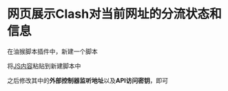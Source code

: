 # 网页展示Clash对当前网址的分流状态和信息
在油猴脚本插件中，新建一个脚本

将[JS内容](https://raw.githubusercontent.com/SyberRabbit/About-Clash/refs/heads/clash-flow-status/My-Tampermonkey.js)粘贴到新建脚本中

之后修改其中的**外部控制器监听地址**以及**API访问密钥**，即可
